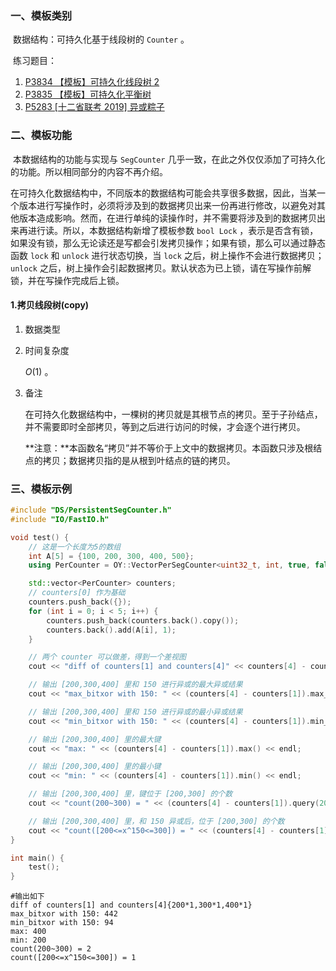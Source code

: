 ### 一、模板类别

​	数据结构：可持久化基于线段树的 `Counter` 。

​	练习题目：

1. [P3834 【模板】可持久化线段树 2](https://www.luogu.com.cn/problem/P3834)
2. [P3835 【模板】可持久化平衡树](https://www.luogu.com.cn/problem/P3835)
3. [P5283 [十二省联考 2019] 异或粽子](https://www.luogu.com.cn/problem/P5283)

### 二、模板功能

​		本数据结构的功能与实现与 `SegCounter` 几乎一致，在此之外仅仅添加了可持久化的功能。所以相同部分的内容不再介绍。

​		在可持久化数据结构中，不同版本的数据结构可能会共享很多数据，因此，当某一个版本进行写操作时，必须将涉及到的数据拷贝出来一份再进行修改，以避免对其他版本造成影响。然而，在进行单纯的读操作时，并不需要将涉及到的数据拷贝出来再进行读。所以，本数据结构新增了模板参数 `bool Lock` ，表示是否含有锁，如果没有锁，那么无论读还是写都会引发拷贝操作；如果有锁，那么可以通过静态函数 `lock` 和 `unlock` 进行状态切换，当 `lock` 之后，树上操作不会进行数据拷贝； `unlock` 之后，树上操作会引起数据拷贝。默认状态为已上锁，请在写操作前解锁，并在写操作完成后上锁。

#### 1.拷贝线段树(copy)

1. 数据类型

2. 时间复杂度

    $O(1)$ 。

3. 备注

   在可持久化数据结构中，一棵树的拷贝就是其根节点的拷贝。至于子孙结点，并不需要即时全部拷贝，等到之后进行访问的时候，才会逐个进行拷贝。

   **注意：**本函数名“拷贝”并不等价于上文中的数据拷贝。本函数只涉及根结点的拷贝；数据拷贝指的是从根到叶结点的链的拷贝。
   

### 三、模板示例

```c++
#include "DS/PersistentSegCounter.h"
#include "IO/FastIO.h"

void test() {
    // 这是一个长度为5的数组
    int A[5] = {100, 200, 300, 400, 500};
    using PerCounter = OY::VectorPerSegCounter<uint32_t, int, true, false, false>;

    std::vector<PerCounter> counters;
    // counters[0] 作为基础
    counters.push_back({});
    for (int i = 0; i < 5; i++) {
        counters.push_back(counters.back().copy());
        counters.back().add(A[i], 1);
    }

    // 两个 counter 可以做差，得到一个差视图
    cout << "diff of counters[1] and counters[4]" << counters[4] - counters[1] << endl;

    // 输出 [200,300,400] 里和 150 进行异或的最大异或结果
    cout << "max_bitxor with 150: " << (counters[4] - counters[1]).max_bitxor(150) << endl;

    // 输出 [200,300,400] 里和 150 进行异或的最小异或结果
    cout << "min_bitxor with 150: " << (counters[4] - counters[1]).min_bitxor(150) << endl;

    // 输出 [200,300,400] 里的最大键
    cout << "max: " << (counters[4] - counters[1]).max() << endl;

    // 输出 [200,300,400] 里的最小键
    cout << "min: " << (counters[4] - counters[1]).min() << endl;

    // 输出 [200,300,400] 里，键位于 [200,300] 的个数
    cout << "count(200~300) = " << (counters[4] - counters[1]).query(200, 300) << endl;

    // 输出 [200,300,400] 里，和 150 异或后，位于 [200,300] 的个数
    cout << "count([200<=x^150<=300]) = " << (counters[4] - counters[1]).query_bitxor(200, 300, 150) << endl;
}

int main() {
    test();
}
```

```
#输出如下
diff of counters[1] and counters[4]{200*1,300*1,400*1}
max_bitxor with 150: 442
min_bitxor with 150: 94
max: 400
min: 200
count(200~300) = 2
count([200<=x^150<=300]) = 1

```


